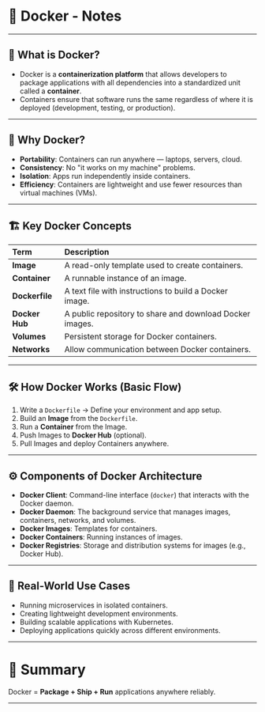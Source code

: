 # 🐳 Docker - Notes

---

## 📌 What is Docker?

- Docker is a **containerization platform** that allows developers to package applications with all dependencies into a standardized unit called a **container**.
- Containers ensure that software runs the same regardless of where it is deployed (development, testing, or production).

---

## 🧩 Why Docker?

- **Portability**: Containers can run anywhere — laptops, servers, cloud.
- **Consistency**: No "it works on my machine" problems.
- **Isolation**: Apps run independently inside containers.
- **Efficiency**: Containers are lightweight and use fewer resources than virtual machines (VMs).

---

## 🏗️ Key Docker Concepts

| Term | Description |
|:---|:---|
| **Image** | A read-only template used to create containers. |
| **Container** | A runnable instance of an image. |
| **Dockerfile** | A text file with instructions to build a Docker image. |
| **Docker Hub** | A public repository to share and download Docker images. |
| **Volumes** | Persistent storage for Docker containers. |
| **Networks** | Allow communication between Docker containers. |

---

## 🛠️ How Docker Works (Basic Flow)

1. Write a `Dockerfile` → Define your environment and app setup.
2. Build an **Image** from the `Dockerfile`.
3. Run a **Container** from the Image.
4. Push Images to **Docker Hub** (optional).
5. Pull Images and deploy Containers anywhere.

---

## ⚙️ Components of Docker Architecture

- **Docker Client**: Command-line interface (`docker`) that interacts with the Docker daemon.
- **Docker Daemon**: The background service that manages images, containers, networks, and volumes.
- **Docker Images**: Templates for containers.
- **Docker Containers**: Running instances of images.
- **Docker Registries**: Storage and distribution systems for images (e.g., Docker Hub).

---

## 🧠 Real-World Use Cases

- Running microservices in isolated containers.
- Creating lightweight development environments.
- Building scalable applications with Kubernetes.
- Deploying applications quickly across different environments.

---

# 🚀 Summary

Docker = **Package + Ship + Run** applications anywhere reliably.

---
